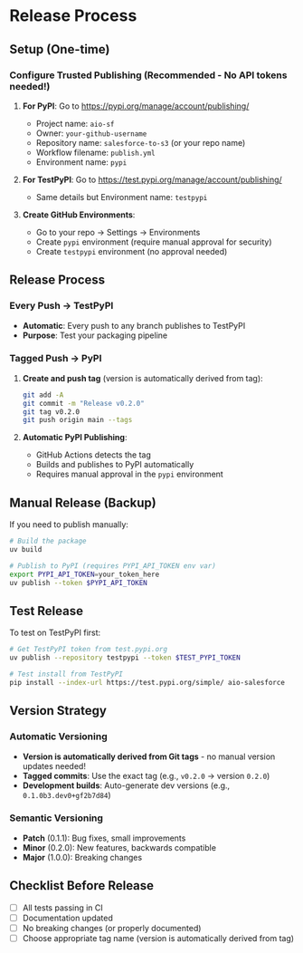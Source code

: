 # Release Process

## Setup (One-time)

### Configure Trusted Publishing (Recommended - No API tokens needed!)

1. **For PyPI**: Go to https://pypi.org/manage/account/publishing/
   - Project name: `aio-sf`
   - Owner: `your-github-username`
   - Repository name: `salesforce-to-s3` (or your repo name)
   - Workflow filename: `publish.yml`
   - Environment name: `pypi`

2. **For TestPyPI**: Go to https://test.pypi.org/manage/account/publishing/
   - Same details but Environment name: `testpypi`

3. **Create GitHub Environments**:
   - Go to your repo → Settings → Environments
   - Create `pypi` environment (require manual approval for security)
   - Create `testpypi` environment (no approval needed)

## Release Process

### Every Push → TestPyPI
- **Automatic**: Every push to any branch publishes to TestPyPI
- **Purpose**: Test your packaging pipeline

### Tagged Push → PyPI  
1. **Create and push tag** (version is automatically derived from tag):
   ```bash
   git add -A
   git commit -m "Release v0.2.0"
   git tag v0.2.0
   git push origin main --tags
   ```

2. **Automatic PyPI Publishing**:
   - GitHub Actions detects the tag
   - Builds and publishes to PyPI automatically
   - Requires manual approval in the `pypi` environment

## Manual Release (Backup)

If you need to publish manually:

```bash
# Build the package
uv build

# Publish to PyPI (requires PYPI_API_TOKEN env var)
export PYPI_API_TOKEN=your_token_here
uv publish --token $PYPI_API_TOKEN
```

## Test Release

To test on TestPyPI first:

```bash
# Get TestPyPI token from test.pypi.org
uv publish --repository testpypi --token $TEST_PYPI_TOKEN

# Test install from TestPyPI
pip install --index-url https://test.pypi.org/simple/ aio-salesforce
```

## Version Strategy

### Automatic Versioning
- **Version is automatically derived from Git tags** - no manual version updates needed!
- **Tagged commits**: Use the exact tag (e.g., `v0.2.0` → version `0.2.0`)
- **Development builds**: Auto-generate dev versions (e.g., `0.1.0b3.dev0+gf2b7d84`)

### Semantic Versioning
- **Patch** (0.1.1): Bug fixes, small improvements
- **Minor** (0.2.0): New features, backwards compatible  
- **Major** (1.0.0): Breaking changes

## Checklist Before Release

- [ ] All tests passing in CI
- [ ] Documentation updated  
- [ ] No breaking changes (or properly documented)
- [ ] Choose appropriate tag name (version is automatically derived from tag)
